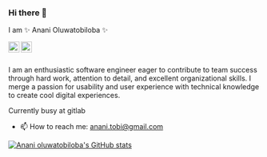 ### Hi there 👋

I am ✨ Anani Oluwatobiloba ✨

<a href="https://twitter.com/Anani_oluwatobi">
  <img align="left" alt="Anani Oluwatobiloba's | Twitter" width="22px" src="https://res.cloudinary.com/oluwatobby/image/upload/v1629115871/svgexport-1_1_hbslpg.svg" />
</a>
<a href="https://www.linkedin.com/in/anani-oluwatobi/">
  <img align="left" alt="Anani Olwuatobiloba's LinkedIn" width="22px" src="https://res.cloudinary.com/oluwatobby/image/upload/v1629115873/svgexport-1_e7ukhp.svg" />
</a>

<br/>
<br/>

I am an enthusiastic software engineer eager to contribute to team success through hard work, attention to detail, and excellent organizational skills. I merge a passion for usability and user experience with technical knowledge to create cool digital experiences.

Currently busy at gitlab


<!-- - 🔭 I’m currently working on ... -->
<!-- - 🌱 I’m currently open to a backend/frontend role -->
<!-- - 👯 I’m looking to collaborate on ... -->
<!-- - 🤔 I’m looking for help with  -->
<!-- - 💬 Ask me about ... -->
- 📫 How to reach me: anani.tobi@gmail.com
<!-- - ⚡ Fun fact: ... -->

[![Anani oluwatobiloba's GitHub stats](https://github-readme-stats.vercel.app/api?username=oluwatobiloba2000&theme=dark&count_private=true&hide=issues)](https://github.com/oluwatobiloba2000)

